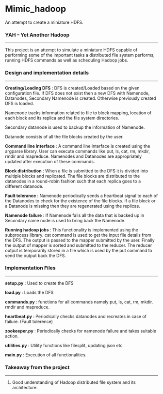 # Mimic_hadoop
An attempt to create a miniature HDFS.

### YAH – Yet Another Hadoop

---

This project is an attempt to simulate a miniature HDFS capable of performing some of the important tasks a distributed file system performs, running HDFS commands as well as scheduling Hadoop jobs.



### Design and implementation details

---

**Creating/Loading DFS** : DFS is created/Loaded based on the given configuration file. If DFS does not exist then a new DFS with Namenode, Datanodes, Secondary Namenode is created. Otherwise previously created DFS is loaded.

Namenode tracks information related to file to block mapping, location of each block and its replica and the file system directories.

Secondary datanode is used to backup the information of Namenode.

Datanode consists of all the file blocks created by the user.



**Command line interface** : A command line interface is created using the argparse library. User can execute commands like put, ls, cat, rm, mkdir, rmdir and mapreduce. Namenodes and Datanodes are appropriately updated after execution of these commands.



**Block distribution** : When a file is submitted to the DFS it is divided into multiple blocks and replicated. The file blocks are distributed to the datanodes in a round-robin fashion such that each replica goes to a different datanode.



**Fault tolerance** : Namenode periodically sends a heartbeat signal to each of the Datanodes to check for the existence of the file blocks. If a file block or a Datanode is missing then they are regenerated using the replicas.



**Namenode failure** : If Namenode fails all the data that is backed up in Secondary name node is used to bring back the Namenode.



**Running hadoop jobs** : This functionality is implemented using the subprocess library. cat command is used to get the input file details from the DFS. The output is passed to the mapper submitted by the user. Finally the output of mapper is sorted and submitted to the reducer. The reducer output is temporarily stored in a file which is used by the put command to send the output back the DFS.



### Implementation Files

---

**setup.py** : Used to create the DFS

**load.py** : Loads the DFS

**commands.py** : functions for all commands namely put, ls, cat, rm, mkdir, rmdir and mapreduce.

**heartbeat.py** : Periodically checks datanodes and recreates in case of failure. (Fault tolerence)

**zookeeper.py** : Periodically checks for namenode failure and takes suitable action.

**utilities.py** : Utility functions like filesplit, updating json etc

**main.py** : Execution of all functionalities.



### Takeaway from the project

---

1. Good understanding of Hadoop distributed file system and its architecture.
